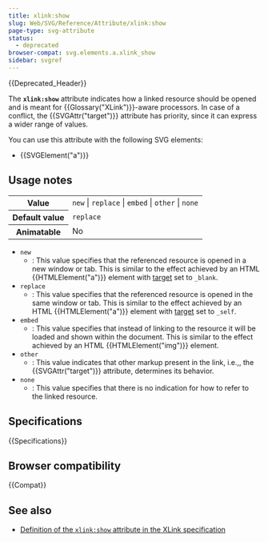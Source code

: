 ```yaml
---
title: xlink:show
slug: Web/SVG/Reference/Attribute/xlink:show
page-type: svg-attribute
status:
  - deprecated
browser-compat: svg.elements.a.xlink_show
sidebar: svgref
---
```


{{Deprecated_Header}}

The **`xlink:show`** attribute indicates how a linked resource should be opened and is meant for {{Glossary("XLink")}}-aware processors. In case of a conflict, the {{SVGAttr("target")}} attribute has priority, since it can express a wider range of values.

You can use this attribute with the following SVG elements:

- {{SVGElement("a")}}

## Usage notes

<table class="properties">
  <tbody>
    <tr>
      <th scope="row">Value</th>
      <td>
        <code>new</code> | <code>replace</code> | <code>embed</code> |
        <code>other</code> | <code>none</code>
      </td>
    </tr>
    <tr>
      <th scope="row">Default value</th>
      <td><code>replace</code></td>
    </tr>
    <tr>
      <th scope="row">Animatable</th>
      <td>No</td>
    </tr>
  </tbody>
</table>

- `new`
  - : This value specifies that the referenced resource is opened in a new window or tab. This is similar to the effect achieved by an HTML {{HTMLElement("a")}} element with [target](/en-US/docs/Web/HTML/Element/a#target) set to `_blank`.
- `replace`
  - : This value specifies that the referenced resource is opened in the same window or tab. This is similar to the effect achieved by an HTML {{HTMLElement("a")}} element with [target](/en-US/docs/Web/HTML/Element/a#target) set to `_self`.
- `embed`
  - : This value specifies that instead of linking to the resource it will be loaded and shown within the document. This is similar to the effect achieved by an HTML {{HTMLElement("img")}} element.
- `other`
  - : This value indicates that other markup present in the link, i.e.,, the {{SVGAttr("target")}} attribute, determines its behavior.
- `none`
  - : This value specifies that there is no indication for how to refer to the linked resource.

## Specifications

{{Specifications}}

## Browser compatibility

{{Compat}}

## See also

- [Definition of the `xlink:show` attribute in the XLink specification](https://www.w3.org/TR/xlink/#show-att)
